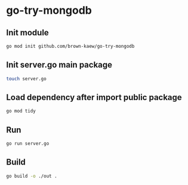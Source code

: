 # go-try-mongodb

## Init module
```bash
go mod init github.com/brown-kaew/go-try-mongodb    
```

## Init server.go main package
```bash
touch server.go
```

## Load dependency after import public package
```bash
go mod tidy    
```

## Run
```bash
go run server.go
```

## Build
```bash
go build -o ./out .
```
